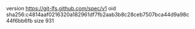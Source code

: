 version https://git-lfs.github.com/spec/v1
oid sha256:c4814aaf0216320a182961df7fb2aab3b8c28ceb7507bca44d9a98c44f6bb6fb
size 931
